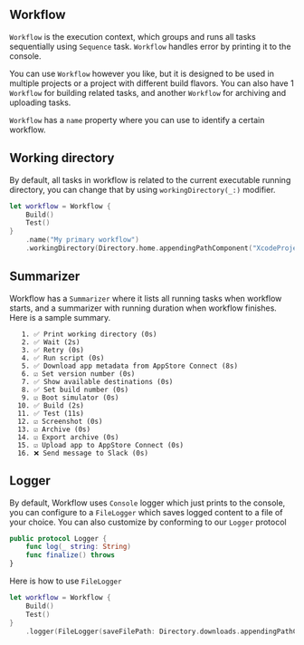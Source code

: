 ## Workflow

`Workflow` is the execution context, which groups and runs all tasks sequentially using `Sequence` task. `Workflow` handles error by printing it to the console.

You can use `Workflow` however you like, but it is designed to be used in multiple projects or a project with different build flavors. You can also have 1 `Workflow` for building related tasks, and another `Workflow` for archiving and uploading tasks. 

`Workflow` has a `name` property where you can use to identify a certain workflow.

## Working directory

By default, all tasks in workflow is related to the current executable running directory, you can change that by using `workingDirectory(_:)` modifier.

```swift
let workflow = Workflow {
    Build()
    Test()
}
    .name("My primary workflow")
    .workingDirectory(Directory.home.appendingPathComponent("XcodeProject2/Puma/Example/TestApp").path)
```

## Summarizer

Workflow has a `Summarizer` where it lists all running tasks when workflow starts, and a summarizer with running duration when workflow finishes. Here is a sample summary.

```
   1. ✅ Print working directory (0s)
   2. ✅ Wait (2s)
   3. ✅ Retry (0s)
   4. ✅ Run script (0s)
   5. ✅ Download app metadata from AppStore Connect (8s)
   6. ☑️ Set version number (0s)
   7. ✅ Show available destinations (0s)
   8. ✅ Set build number (0s)
   9. ☑️ Boot simulator (0s)
  10. ✅ Build (2s)
  11. ✅ Test (11s)
  12. ☑️ Screenshot (0s)
  13. ☑️ Archive (0s)
  14. ☑️ Export archive (0s)
  15. ☑️ Upload app to AppStore Connect (0s)
  16. ❌ Send message to Slack (0s)
```


## Logger

By default, Workflow uses `Console` logger which just prints to the console, you can configure to a `FileLogger` which saves logged content to a file of your choice. You can also customize by conforming to our `Logger` protocol

```swift
public protocol Logger {
    func log(_ string: String)
    func finalize() throws
}
```

Here is how to use `FileLogger`

```swift
let workflow = Workflow {
    Build()
    Test()
}
    .logger(FileLogger(saveFilePath: Directory.downloads.appendingPathComponent("puma.log").path))
```

